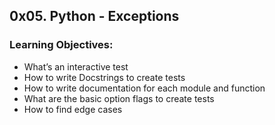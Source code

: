 ## 0x05. Python - Exceptions

### Learning Objectives:

- What’s an interactive test  
- How to write Docstrings to create tests  
- How to write documentation for each module and function  
- What are the basic option flags to create tests  
- How to find edge cases  
